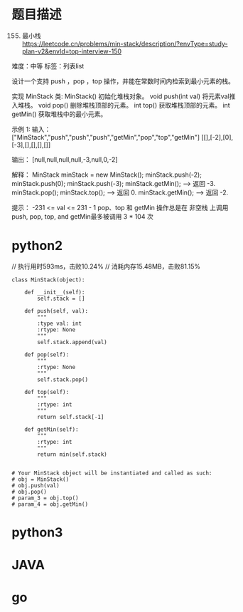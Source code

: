 # 题目描述

155. 最小栈  
https://leetcode.cn/problems/min-stack/description/?envType=study-plan-v2&envId=top-interview-150  

难度：中等
标签：列表list

设计一个支持 push ，pop ，top 操作，并能在常数时间内检索到最小元素的栈。

实现 MinStack 类:
MinStack() 初始化堆栈对象。
void push(int val) 将元素val推入堆栈。
void pop() 删除堆栈顶部的元素。
int top() 获取堆栈顶部的元素。
int getMin() 获取堆栈中的最小元素。

示例 1:
输入：
["MinStack","push","push","push","getMin","pop","top","getMin"]
[[],[-2],[0],[-3],[],[],[],[]]

输出：
[null,null,null,null,-3,null,0,-2]

解释：
MinStack minStack = new MinStack();
minStack.push(-2);
minStack.push(0);
minStack.push(-3);
minStack.getMin();   --> 返回 -3.
minStack.pop();
minStack.top();      --> 返回 0.
minStack.getMin();   --> 返回 -2.

提示：
-231 <= val <= 231 - 1
pop、top 和 getMin 操作总是在 非空栈 上调用
push, pop, top, and getMin最多被调用 3 * 104 次

# python2

// 执行用时593ms，击败10.24%
// 消耗内存15.48MB，击败81.15%
```
class MinStack(object):

    def __init__(self):
        self.stack = []

    def push(self, val):
        """
        :type val: int
        :rtype: None
        """
        self.stack.append(val)

    def pop(self):
        """
        :rtype: None
        """
        self.stack.pop()

    def top(self):
        """
        :rtype: int
        """
        return self.stack[-1]

    def getMin(self):
        """
        :rtype: int
        """
        return min(self.stack)


# Your MinStack object will be instantiated and called as such:
# obj = MinStack()
# obj.push(val)
# obj.pop()
# param_3 = obj.top()
# param_4 = obj.getMin()
```

# python3 

# JAVA

# go
